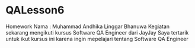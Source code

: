 # QALesson6
Homework
Nama : Muhammad Andhika Linggar Bhanuwa
Kegiatan sekarang mengikuti kursus Software QA Engineer dari JayJay
Saya tertarik untuk ikut kursus ini karena ingin mepelajari tentang Software QA Engineer
